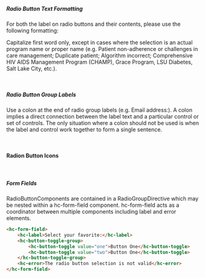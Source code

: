 ##### Radio Button Text Formatting

For both the label on radio buttons and their contents, please use the following formatting:

Capitalize first word only, except in cases where the selection is an actual program name or proper name (e.g. Patient non-adherence or challenges in care management; Duplicate patient; Algorithm incorrect; Comprehensive HIV AIDS Management Program (CHAMP), Grace Program, LSU Diabetes, Salt Lake City, etc.).

&nbsp;

##### Radio Button Group Labels

Use a colon at the end of radio group labels (e.g. Email address:). A colon implies a direct connection between the label text and a particular control or set of controls. The only situation where a colon should not be used is when the label and control work together to form a single sentence.

&nbsp;

#### Radion Button Icons

&nbsp;

##### Form Fields

RadioButtonComponents are contained in a RadioGroupDirective which may be nested within a hc-form-field component. hc-form-field acts as a coordinator between multiple components including label and error elements.

```html
<hc-form-field>
    <hc-label>Select your favorite:</hc-label>
    <hc-button-toggle-group>
        <hc-button-toggle value="one">Button One</hc-button-toggle>
        <hc-button-toggle value="two">Button One</hc-button-toggle>
    </hc-button-toggle-group>
    <hc-error>The radio button selection is not valid</hc-error>
</hc-form-field>
```
